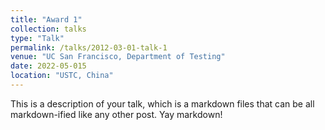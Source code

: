 ```yaml
---
title: "Award 1"
collection: talks
type: "Talk"
permalink: /talks/2012-03-01-talk-1
venue: "UC San Francisco, Department of Testing"
date: 2022-05-015
location: "USTC, China"
---
```


This is a description of your talk, which is a markdown files that can be all markdown-ified like any other post. Yay markdown!
